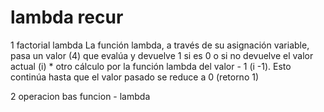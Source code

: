 # lambda recur

1 factorial lambda
La función lambda, a través de su asignación variable, pasa un valor (4) que evalúa y devuelve 1 si es 0 o si no devuelve el valor actual (i) * otro cálculo por la función lambda del valor - 1 (i -1). Esto continúa hasta que el valor pasado se reduce a 0 (retorno 1)

2 operacion bas funcion - lambda
